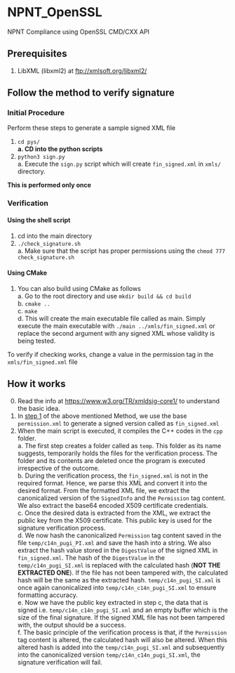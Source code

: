 # NPNT_OpenSSL
NPNT Compliance using OpenSSL CMD/CXX API

## Prerequisites ##
1. LibXML (libxml2) at ftp://xmlsoft.org/libxml2/

## Follow the method to verify signature <br>
### Initial Procedure ###
Perform these steps to generate a sample signed XML file
1.  `cd pys/` <br>
  **a.  CD into the python scripts**
2. `python3 sign.py` <br>
  a.  Execute the `sign.py` script which will create `fin_signed.xml` in `xmls/` directory. <br> 
  
  
**This is performed only once**
  
### Verification ###

#### Using the shell script ####
1.  cd into the main directory
2. `./check_signature.sh` <br>
  a.  Make sure that the script has proper permissions using the `chmod 777 check_signature.sh` <br>
  
#### Using CMake ####
1. You can also build using CMake as follows <br>
  a.	Go to the root directory and use `mkdir build && cd build` <br>
  b.	`cmake ..` <br>
  c.	`make` <br>
  d.	This will create the main executable file called as main. Simply execute the main executable with `./main ../xmls/fin_signed.xml` or replace the second argument with any signed XML whose validity is being tested. <br>
  
To verify if checking works, change a value in the permission tag in the `xmls/fin_signed.xml` file

## How it works ##
0. Read the info at https://www.w3.org/TR/xmldsig-core1/ to understand the basic idea.
1. In [step 1](https://github.com/christoaluckal/NPNT_OpenSSL/blob/master/README.md#initial-procedure) of the above mentioned Method, we use the base `permission.xml` to generate a signed version called as `fin_signed.xml`
2. When the main script is executed, it compiles the C++ codes in the `cpp` folder. <br>
   a. The first step creates a folder called as `temp`. This folder as its name suggests, temporarily holds the files for the verification process. The folder and its contents are deleted once the program is executed irrespective of the outcome. <br>
   b. During the verification process, the `fin_signed.xml` is not in the required format. Hence, we parse this XML and convert it into the desired format. From the formatted XML file, we extract the canonicalized version of the `SignedInfo` and the `Permission` tag content. We also extract the base64 encoded X509 certificate credentials. <br>
   c. Once the desired data is extracted from the XML, we extract the public key from the X509 certificate. This public key is used for the signature verification process. <br>
   d. We now hash the canonicalized `Permission` tag content saved in the file `temp/c14n_pugi_PI.xml` and save the hash into a string. We also extract the hash value stored in the `DigestValue` of the signed XML in `fin_signed.xml`. The hash of the `DigestValue` in the `temp/c14n_pugi_SI.xml` is replaced with the calculated hash (**NOT THE EXTRACTED ONE**). If the file has not been tampered with, the calculated hash will be the same as the extracted hash. `temp/c14n_pugi_SI.xml` is once again canonicalized into `temp/c14n_c14n_pugi_SI.xml` to ensure formatting accuracy. <br>
   e. Now we have the public key extracted in step c, the data that is signed i.e. `temp/c14n_c14n_pugi_SI.xml` and an empty buffer which is the size of the final signature. If the signed XML file has not been tampered with, the output should be a success. <br>
   f. The basic principle of the verification process is that, if the `Permission` tag content is altered, the calculated hash will also be altered. When this altered hash is added into the `temp/c14n_pugi_SI.xml` and subsequently into the canonicalized version `temp/c14n_c14n_pugi_SI.xml`, the signature verification will fail.
